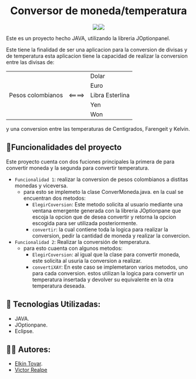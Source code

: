 
<h1 align="center">  Conversor de moneda/temperatura </h1>

<p align="center">
  <img src="https://img.shields.io/badge/Status-Finalizado-green"><img src="https://img.shields.io/badge/Code-JAVA-yellowgreen">
  </p> 
Este es un proyecto hecho JAVA, utilizando la libreria JOptionpanel.

Este tiene la finalidad de ser una aplicacion para la conversion de divisas y de temperatura
esta aplicacion tiene la capacidad de realizar la conversion entre las divisas de:

<div aling="center">   
    <table>
        <tr>
            <td rowspan="6">Pesos colombianos</td>
            <td rowspan="6"><====></td>
            <td>Dolar</td>
        </tr>
        <tr>
            <td>Euro</td>
        </tr>
        <tr>
            <td>Libra Esterlina</td>
        </tr>
        <tr>
            <td>Yen</td>
        </tr>
        <tr>
            <td>Won</td>
        </tr>
    </table>
  <div>
    
 y una conversion entre las temperaturas de Centigrados, Farengeit y Kelvin.

## :hammer:Funcionalidades del proyecto
    
Este proyecto cuenta con dos fuciones principales la primera de para convertir moneda y la segunda para convertir temperatura.
- `Funcionalidad 1`: realizar la conversion de pesos colombianos a distitas monedas y viceversa.
    - para esto se implemeto la clase ConverMoneda.java. en la cual se encuentran dos metodos:
        - `ElegirCoversion`: Este metodo solicita al usuario mediante una ventana emergente generada con la libreria JOptionpane 
                             que escoja la opcion que de desea convertir y retorna la opcion escogida para ser utilizada posteriormente.
        - `convertir`: la cual contiene toda la logica para realizar la conversion, pedir la cantidad de moneda y realizar la convercion.
- `Funcionalidad 2`: Realizar la conversión de temperatura.
    - para esto cuaenta con algunos metodos:
      - `ElegirCoversion`: al igual que la clase para convertir moneda, este solicita al usuria la conversion a realizar.
      - `convertiXAY`: En este caso se implemetaron varios metodos, uno para cada conversion. estos utilizan la logica para convertir un
                       temperatura insertada y devolver su equivalente en la otra temperatura deseada.


    
## :wrench: Tecnologias Utilizadas:
    
* JAVA.
* JOptionpane.
* Eclipse.
    
## :curly_haired_man: Autores:

* [Elkin Tovar](https://github.com/elkin2174).[](url)
* [Victor Realpe](https://github.com/TORVIICT)
    
    


      
